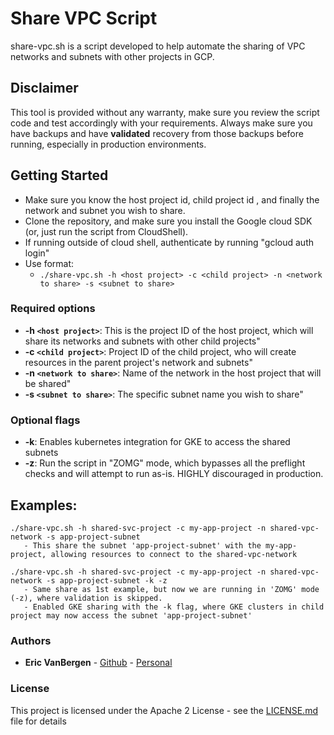 # Share VPC Script

share-vpc.sh is a script developed to help automate the sharing of VPC networks and subnets with other projects in GCP.

## Disclaimer

This tool is provided without any warranty, make sure you review the script code and test accordingly with your requirements.
Always make sure you have backups and have **validated** recovery from those backups before running, especially in production environments. 

## Getting Started

* Make sure you know the host project id, child project id , and finally the network and subnet you wish to share.  
* Clone the repository, and make sure you install the Google cloud SDK (or, just run the script from CloudShell).
* If running outside of cloud shell, authenticate by running "gcloud auth login" 
* Use format: 
    - `./share-vpc.sh -h <host project> -c <child project> -n <network to share> -s <subnet to share>`

### Required options
* **-h `<host project>`**: This is the project ID of the host project, which will share its networks and subnets with other child projects"
* **-c `<child project>`**: Project ID of the child project, who will create resources in the parent project's network and subnets"
* **-n `<network to share>`**: Name of the network in the host project that will be shared"
* **-s `<subnet to share>`**: The specific subnet name you wish to share"

### Optional flags
* **-k**: Enables kubernetes integration for GKE to access the shared subnets
* **-z**: Run the script in "ZOMG" mode, which bypasses all the preflight checks and will attempt to run as-is.  HIGHLY discouraged in production.

## Examples:
```
./share-vpc.sh -h shared-svc-project -c my-app-project -n shared-vpc-network -s app-project-subnet    
   - This share the subnet 'app-project-subnet' with the my-app-project, allowing resources to connect to the shared-vpc-network

./share-vpc.sh -h shared-svc-project -c my-app-project -n shared-vpc-network -s app-project-subnet -k -z    
   - Same share as 1st example, but now we are running in 'ZOMG' mode (-z), where validation is skipped.
   - Enabled GKE sharing with the -k flag, where GKE clusters in child project may now access the subnet 'app-project-subnet'

```

### Authors
* **Eric VanBergen** - [Github](https://github.com/vanberge) - [Personal](https://www.ericvb.com)

### License
This project is licensed under the Apache 2 License - see the [LICENSE.md](LICENSE.md) file for details
